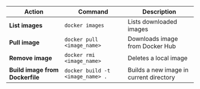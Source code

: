 | Action                          | Command                          | Description                             |
| ------------------------------- | -------------------------------- | --------------------------------------- |
| **List images**                 | `docker images`                  | Lists downloaded images                 |
| **Pull image**                  | `docker pull <image_name>`       | Downloads image from Docker Hub         |
| **Remove image**                | `docker rmi <image_name>`        | Deletes a local image                   |
| **Build image from Dockerfile** | `docker build -t <image_name> .` | Builds a new image in current directory |
